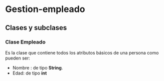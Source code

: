 # Gestion-empleado


## Clases y subclases

### Clase Empleado

Es la clase que contiene todos los atributos básicos de una persona como pueden ser: 
  
  - Nombre : de tipo **String**.
  - Edad: de tipo **int**